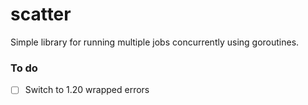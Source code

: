 # scatter
Simple library for running multiple jobs concurrently using goroutines.

### To do
- [ ] Switch to 1.20 wrapped errors